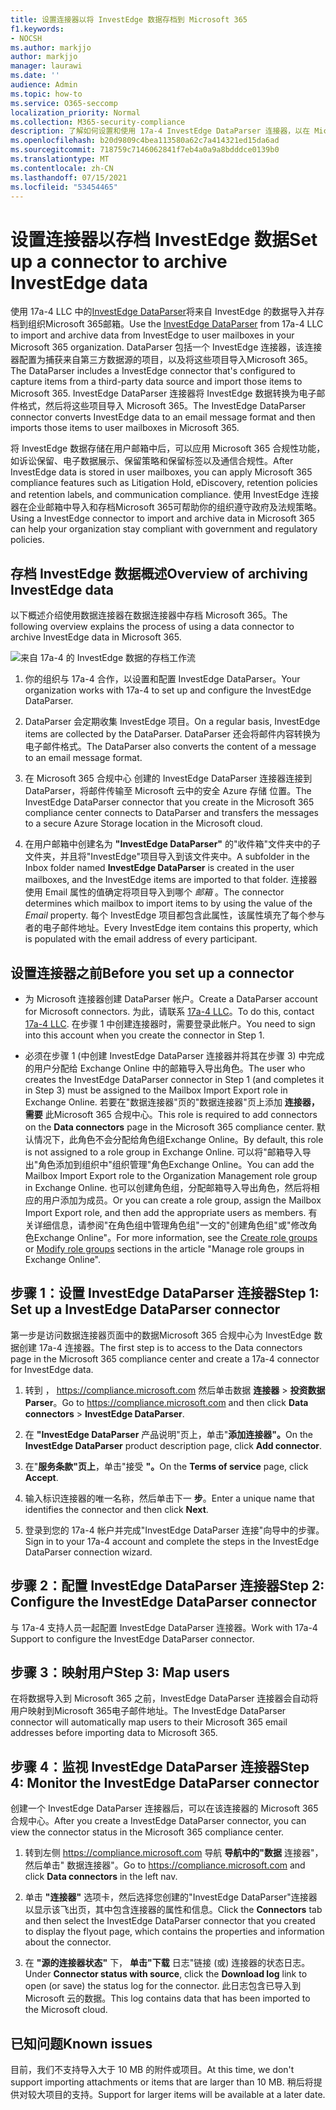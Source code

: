 ```yaml
---
title: 设置连接器以将 InvestEdge 数据存档到 Microsoft 365
f1.keywords:
- NOCSH
ms.author: markjjo
author: markjjo
manager: laurawi
ms.date: ''
audience: Admin
ms.topic: how-to
ms.service: O365-seccomp
localization_priority: Normal
ms.collection: M365-security-compliance
description: 了解如何设置和使用 17a-4 InvestEdge DataParser 连接器，以在 Microsoft 365 中导入和存档 InvestEdge 数据。
ms.openlocfilehash: b20d9809c4bea113580a62c7a414321ed15da6ad
ms.sourcegitcommit: 718759c7146062841f7eb4a0a9a8bdddce0139b0
ms.translationtype: MT
ms.contentlocale: zh-CN
ms.lasthandoff: 07/15/2021
ms.locfileid: "53454465"
---
```

# <a name="set-up-a-connector-to-archive-investedge-data"></a><span data-ttu-id="3f3a8-103">设置连接器以存档 InvestEdge 数据</span><span class="sxs-lookup"><span data-stu-id="3f3a8-103">Set up a connector to archive InvestEdge data</span></span>

<span data-ttu-id="3f3a8-104">使用 17a-4 LLC 中的[InvestEdge DataParser](https://www.17a-4.com/investedge-dataparser/)将来自 InvestEdge 的数据导入并存档到组织Microsoft 365邮箱。</span><span class="sxs-lookup"><span data-stu-id="3f3a8-104">Use the [InvestEdge DataParser](https://www.17a-4.com/investedge-dataparser/) from 17a-4 LLC to import and archive data from InvestEdge to user mailboxes in your Microsoft 365 organization.</span></span> <span data-ttu-id="3f3a8-105">DataParser 包括一个 InvestEdge 连接器，该连接器配置为捕获来自第三方数据源的项目，以及将这些项目导入Microsoft 365。</span><span class="sxs-lookup"><span data-stu-id="3f3a8-105">The DataParser includes a InvestEdge connector that's configured to capture items from a third-party data source and import those items to Microsoft 365.</span></span> <span data-ttu-id="3f3a8-106">InvestEdge DataParser 连接器将 InvestEdge 数据转换为电子邮件格式，然后将这些项目导入 Microsoft 365。</span><span class="sxs-lookup"><span data-stu-id="3f3a8-106">The InvestEdge DataParser connector converts InvestEdge data to an email message format and then imports those items to user mailboxes in Microsoft 365.</span></span>

<span data-ttu-id="3f3a8-107">将 InvestEdge 数据存储在用户邮箱中后，可以应用 Microsoft 365 合规性功能，如诉讼保留、电子数据展示、保留策略和保留标签以及通信合规性。</span><span class="sxs-lookup"><span data-stu-id="3f3a8-107">After InvestEdge data is stored in user mailboxes, you can apply Microsoft 365 compliance features such as Litigation Hold, eDiscovery, retention policies and retention labels, and communication compliance.</span></span> <span data-ttu-id="3f3a8-108">使用 InvestEdge 连接器在企业邮箱中导入和存档Microsoft 365可帮助你的组织遵守政府及法规策略。</span><span class="sxs-lookup"><span data-stu-id="3f3a8-108">Using a InvestEdge connector to import and archive data in Microsoft 365 can help your organization stay compliant with government and regulatory policies.</span></span>

## <a name="overview-of-archiving-investedge-data"></a><span data-ttu-id="3f3a8-109">存档 InvestEdge 数据概述</span><span class="sxs-lookup"><span data-stu-id="3f3a8-109">Overview of archiving InvestEdge data</span></span>

<span data-ttu-id="3f3a8-110">以下概述介绍使用数据连接器在数据连接器中存档 Microsoft 365。</span><span class="sxs-lookup"><span data-stu-id="3f3a8-110">The following overview explains the process of using a data connector to archive InvestEdge data in Microsoft 365.</span></span>

![来自 17a-4 的 InvestEdge 数据的存档工作流](../media/InvestEdgeDataParserConnectorWorkflow.png)

1. <span data-ttu-id="3f3a8-112">你的组织与 17a-4 合作，以设置和配置 InvestEdge DataParser。</span><span class="sxs-lookup"><span data-stu-id="3f3a8-112">Your organization works with 17a-4 to set up and configure the InvestEdge DataParser.</span></span>

2. <span data-ttu-id="3f3a8-113">DataParser 会定期收集 InvestEdge 项目。</span><span class="sxs-lookup"><span data-stu-id="3f3a8-113">On a regular basis, InvestEdge items are collected by the DataParser.</span></span> <span data-ttu-id="3f3a8-114">DataParser 还会将邮件内容转换为电子邮件格式。</span><span class="sxs-lookup"><span data-stu-id="3f3a8-114">The DataParser also converts the content of a message to an email message format.</span></span>

3. <span data-ttu-id="3f3a8-115">在 Microsoft 365 合规中心 创建的 InvestEdge DataParser 连接器连接到 DataParser，将邮件传输至 Microsoft 云中的安全 Azure 存储 位置。</span><span class="sxs-lookup"><span data-stu-id="3f3a8-115">The InvestEdge DataParser connector that you create in the Microsoft 365 compliance center connects to DataParser and transfers the messages to a secure Azure Storage location in the Microsoft cloud.</span></span>

4. <span data-ttu-id="3f3a8-116">在用户邮箱中创建名为 **"InvestEdge DataParser"** 的"收件箱"文件夹中的子文件夹，并且将"InvestEdge"项目导入到该文件夹中。</span><span class="sxs-lookup"><span data-stu-id="3f3a8-116">A subfolder in the Inbox folder named **InvestEdge DataParser** is created in the user mailboxes, and the InvestEdge items are imported to that folder.</span></span> <span data-ttu-id="3f3a8-117">连接器使用 Email 属性的值确定将项目导入到哪个 *邮箱* 。</span><span class="sxs-lookup"><span data-stu-id="3f3a8-117">The connector determines which mailbox to import items to by using the value of the *Email* property.</span></span> <span data-ttu-id="3f3a8-118">每个 InvestEdge 项目都包含此属性，该属性填充了每个参与者的电子邮件地址。</span><span class="sxs-lookup"><span data-stu-id="3f3a8-118">Every InvestEdge item contains this property, which is populated with the email address of every participant.</span></span>

## <a name="before-you-set-up-a-connector"></a><span data-ttu-id="3f3a8-119">设置连接器之前</span><span class="sxs-lookup"><span data-stu-id="3f3a8-119">Before you set up a connector</span></span>

- <span data-ttu-id="3f3a8-120">为 Microsoft 连接器创建 DataParser 帐户。</span><span class="sxs-lookup"><span data-stu-id="3f3a8-120">Create a DataParser account for Microsoft connectors.</span></span> <span data-ttu-id="3f3a8-121">为此，请联系 [17a-4 LLC](https://www.17a-4.com/contact/)。</span><span class="sxs-lookup"><span data-stu-id="3f3a8-121">To do this, contact [17a-4 LLC](https://www.17a-4.com/contact/).</span></span> <span data-ttu-id="3f3a8-122">在步骤 1 中创建连接器时，需要登录此帐户。</span><span class="sxs-lookup"><span data-stu-id="3f3a8-122">You need to sign into this account when you create the connector in Step 1.</span></span>

- <span data-ttu-id="3f3a8-123">必须在步骤 1 (中创建 InvestEdge DataParser 连接器并将其在步骤 3) 中完成的用户分配给 Exchange Online 中的邮箱导入导出角色。</span><span class="sxs-lookup"><span data-stu-id="3f3a8-123">The user who creates the InvestEdge DataParser connector in Step 1 (and completes it in Step 3) must be assigned to the Mailbox Import Export role in Exchange Online.</span></span> <span data-ttu-id="3f3a8-124">若要在"数据连接器"页的"数据连接器"页上添加 **连接器，需要** 此Microsoft 365 合规中心。</span><span class="sxs-lookup"><span data-stu-id="3f3a8-124">This role is required to add connectors on the **Data connectors** page in the Microsoft 365 compliance center.</span></span> <span data-ttu-id="3f3a8-125">默认情况下，此角色不会分配给角色组Exchange Online。</span><span class="sxs-lookup"><span data-stu-id="3f3a8-125">By default, this role is not assigned to a role group in Exchange Online.</span></span> <span data-ttu-id="3f3a8-126">可以将"邮箱导入导出"角色添加到组织中"组织管理"角色Exchange Online。</span><span class="sxs-lookup"><span data-stu-id="3f3a8-126">You can add the Mailbox Import Export role to the Organization Management role group in Exchange Online.</span></span> <span data-ttu-id="3f3a8-127">也可以创建角色组，分配邮箱导入导出角色，然后将相应的用户添加为成员。</span><span class="sxs-lookup"><span data-stu-id="3f3a8-127">Or you can create a role group, assign the Mailbox Import Export role, and then add the appropriate users as members.</span></span> <span data-ttu-id="3f3a8-128">有关详细信息，请参阅"在角色[](/Exchange/permissions-exo/role-groups#create-role-groups)组中管理角色组[](/Exchange/permissions-exo/role-groups#modify-role-groups)"一文的"创建角色组"或"修改角色Exchange Online"。</span><span class="sxs-lookup"><span data-stu-id="3f3a8-128">For more information, see the [Create role groups](/Exchange/permissions-exo/role-groups#create-role-groups) or [Modify role groups](/Exchange/permissions-exo/role-groups#modify-role-groups) sections in the article "Manage role groups in Exchange Online".</span></span>

## <a name="step-1-set-up-a-investedge-dataparser-connector"></a><span data-ttu-id="3f3a8-129">步骤 1：设置 InvestEdge DataParser 连接器</span><span class="sxs-lookup"><span data-stu-id="3f3a8-129">Step 1: Set up a InvestEdge DataParser connector</span></span>

<span data-ttu-id="3f3a8-130">第一步是访问数据连接器页面中的数据Microsoft 365 合规中心为 InvestEdge 数据创建 17a-4 连接器。</span><span class="sxs-lookup"><span data-stu-id="3f3a8-130">The first step is to access to the Data connectors page in the Microsoft 365 compliance center and create a 17a-4 connector for InvestEdge data.</span></span>

1. <span data-ttu-id="3f3a8-131">转到 ， <https://compliance.microsoft.com> 然后单击数据 **连接器**  >  **投资数据Parser**。</span><span class="sxs-lookup"><span data-stu-id="3f3a8-131">Go to <https://compliance.microsoft.com> and then click **Data connectors** > **InvestEdge DataParser**.</span></span>

2. <span data-ttu-id="3f3a8-132">在 **"InvestEdge DataParser** 产品说明"页上，单击"**添加连接器"。**</span><span class="sxs-lookup"><span data-stu-id="3f3a8-132">On the **InvestEdge DataParser** product description page, click **Add connector**.</span></span>

3. <span data-ttu-id="3f3a8-133">在"**服务条款"页上**，单击"接受 **"。**</span><span class="sxs-lookup"><span data-stu-id="3f3a8-133">On the **Terms of service** page, click **Accept**.</span></span>

4. <span data-ttu-id="3f3a8-134">输入标识连接器的唯一名称，然后单击下一 **步**。</span><span class="sxs-lookup"><span data-stu-id="3f3a8-134">Enter a unique name that identifies the connector and then click **Next**.</span></span>

5. <span data-ttu-id="3f3a8-135">登录到您的 17a-4 帐户并完成"InvestEdge DataParser 连接"向导中的步骤。</span><span class="sxs-lookup"><span data-stu-id="3f3a8-135">Sign in to your 17a-4 account and complete the steps in the InvestEdge DataParser connection wizard.</span></span>

## <a name="step-2-configure-the-investedge-dataparser-connector"></a><span data-ttu-id="3f3a8-136">步骤 2：配置 InvestEdge DataParser 连接器</span><span class="sxs-lookup"><span data-stu-id="3f3a8-136">Step 2: Configure the InvestEdge DataParser connector</span></span>

<span data-ttu-id="3f3a8-137">与 17a-4 支持人员一起配置 InvestEdge DataParser 连接器。</span><span class="sxs-lookup"><span data-stu-id="3f3a8-137">Work with 17a-4 Support to configure the InvestEdge DataParser connector.</span></span>

## <a name="step-3-map-users"></a><span data-ttu-id="3f3a8-138">步骤 3：映射用户</span><span class="sxs-lookup"><span data-stu-id="3f3a8-138">Step 3: Map users</span></span>

<span data-ttu-id="3f3a8-139">在将数据导入到 Microsoft 365 之前，InvestEdge DataParser 连接器会自动将用户映射到Microsoft 365电子邮件地址。</span><span class="sxs-lookup"><span data-stu-id="3f3a8-139">The InvestEdge DataParser connector will automatically map users to their Microsoft 365 email addresses before importing data to Microsoft 365.</span></span>

## <a name="step-4-monitor-the-investedge-dataparser-connector"></a><span data-ttu-id="3f3a8-140">步骤 4：监视 InvestEdge DataParser 连接器</span><span class="sxs-lookup"><span data-stu-id="3f3a8-140">Step 4: Monitor the InvestEdge DataParser connector</span></span>

<span data-ttu-id="3f3a8-141">创建一个 InvestEdge DataParser 连接器后，可以在该连接器的 Microsoft 365 合规中心。</span><span class="sxs-lookup"><span data-stu-id="3f3a8-141">After you create a InvestEdge DataParser connector, you can view the connector status in the Microsoft 365 compliance center.</span></span>

1. <span data-ttu-id="3f3a8-142">转到左侧 <https://compliance.microsoft.com> 导航 **导航中的"数据** 连接器"，然后单击" 数据连接器"。</span><span class="sxs-lookup"><span data-stu-id="3f3a8-142">Go to <https://compliance.microsoft.com> and click **Data connectors** in the left nav.</span></span>

2. <span data-ttu-id="3f3a8-143">单击 **"连接器"** 选项卡，然后选择您创建的"InvestEdge DataParser"连接器以显示该飞出页，其中包含连接器的属性和信息。</span><span class="sxs-lookup"><span data-stu-id="3f3a8-143">Click the **Connectors** tab and then select the InvestEdge DataParser connector that you created to display the flyout page, which contains the properties and information about the connector.</span></span>

3. <span data-ttu-id="3f3a8-144">在 **"源的连接器状态"** 下， **单击"下载** 日志"链接 (或) 连接器的状态日志。</span><span class="sxs-lookup"><span data-stu-id="3f3a8-144">Under **Connector status with source**, click the **Download log** link to open (or save) the status log for the connector.</span></span> <span data-ttu-id="3f3a8-145">此日志包含已导入到 Microsoft 云的数据。</span><span class="sxs-lookup"><span data-stu-id="3f3a8-145">This log contains data that has been imported to the Microsoft cloud.</span></span>

## <a name="known-issues"></a><span data-ttu-id="3f3a8-146">已知问题</span><span class="sxs-lookup"><span data-stu-id="3f3a8-146">Known issues</span></span>

<span data-ttu-id="3f3a8-147">目前，我们不支持导入大于 10 MB 的附件或项目。</span><span class="sxs-lookup"><span data-stu-id="3f3a8-147">At this time, we don't support importing attachments or items that are larger than 10 MB.</span></span> <span data-ttu-id="3f3a8-148">稍后将提供对较大项目的支持。</span><span class="sxs-lookup"><span data-stu-id="3f3a8-148">Support for larger items will be available at a later date.</span></span>
